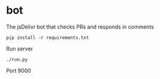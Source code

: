 # bot
The jsDelivr bot that checks PRs and responds in comments

```
pip install -r requirements.txt
```

Run server
```
./run.py
```
Port 9000
